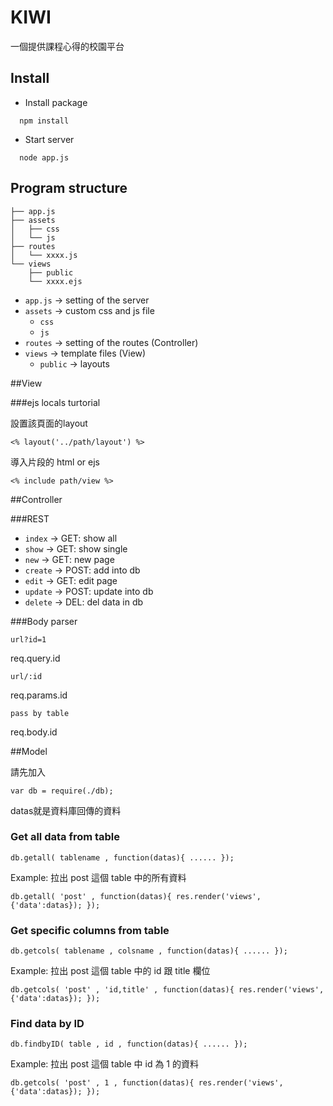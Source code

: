 # KIWI

一個提供課程心得的校園平台

## Install

- Install package
```
  npm install
```

- Start server
```
  node app.js
```

## Program structure

```
├── app.js
├── assets
│   ├── css
│   └── js
├── routes   
│   └── xxxx.js  
└── views
    ├── public
    └── xxxx.ejs
```

- `app.js` -> setting of the server
- `assets` -> custom css and js file
  - `css`
  - `js`
- `routes` -> setting of the routes (Controller)
- `views` -> template files (View)
  - `public` -> layouts

##View

###ejs locals turtorial

設置該頁面的layout

`<% layout('../path/layout') %>`

導入片段的 html or ejs

`<% include path/view %>`

##Controller

###REST

- `index` -> GET: show all
- `show` -> GET: show single
- `new` -> GET: new page
- `create` -> POST: add into db
- `edit` -> GET: edit page
- `update` -> POST: update into db
- `delete` -> DEL: del data in db

###Body parser

`url?id=1`

req.query.id

`url/:id`

req.params.id

`pass by table`

req.body.id

##Model

請先加入

`var db = require(./db);`

datas就是資料庫回傳的資料

### Get all data from table

`db.getall( tablename , function(datas){
  ......
});`

Example: 拉出 post 這個 table 中的所有資料

`db.getall( 'post' , function(datas){
  res.render('views',{'data':datas});
});`

### Get specific columns from table

`db.getcols( tablename , colsname , function(datas){
  ......
});`

Example: 拉出 post 這個 table 中的 id 跟 title 欄位

`db.getcols( 'post' , 'id,title' , function(datas){
  res.render('views',{'data':datas});
});`

### Find data by ID

`db.findbyID( table , id , function(datas){
  ......
});`

Example: 拉出 post 這個 table 中 id 為 1 的資料

`db.getcols( 'post' , 1 , function(datas){
  res.render('views',{'data':datas});
});`
